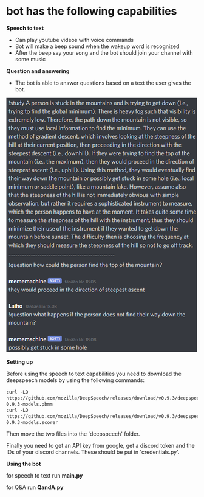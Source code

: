 # bot has the  following capabilities
**Speech to text**
  * Can play youtube videos with voice commands
  * Bot will make a beep sound when the wakeup word is recognized
  * After the beep say your song and the bot should join your channel with some music

**Question and answering**
  * The bot is able to answer questions based on a text the user gives the bot.
  
![alt text](https://github.com/LaihoE/DeepDiscord/blob/master/pics/fixedpic.png?raw=true)

**Setting up**

Before using the speech to text capabilities you need to download the deepspeech models by using the following commands:

```
curl -LO https://github.com/mozilla/DeepSpeech/releases/download/v0.9.3/deepspeech-0.9.3-models.pbmm
curl -LO https://github.com/mozilla/DeepSpeech/releases/download/v0.9.3/deepspeech-0.9.3-models.scorer
```
Then move the two files into the 'deepspeech' folder.

Finally you need to get an API key from google, get a discord token and the IDs of your discord channels. These should be put in 'credentials.py'.

**Using the bot**

for speech to text run **main.py**

for Q&A run **QandA.py**
